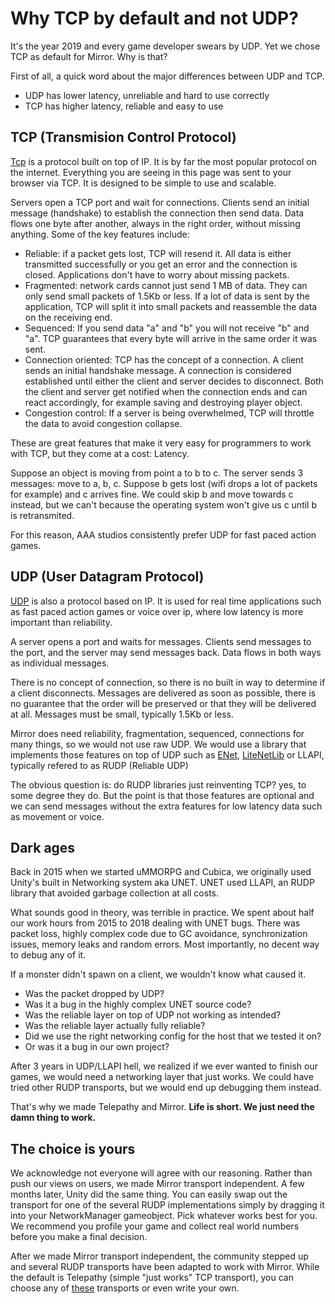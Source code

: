 # Why TCP by default and not UDP?

It's the year 2019 and every game developer swears by UDP. Yet we chose TCP as default for Mirror. Why is that?

First of all, a quick word about the major differences between UDP and TCP.

-   UDP has lower latency, unreliable and hard to use correctly
-   TCP has higher latency, reliable and easy to use

## TCP (Transmision Control Protocol)

[Tcp](https://en.wikipedia.org/wiki/Transmission_Control_Protocol#Congestion_control) is a protocol built on top of IP. It is by far the most popular protocol on the internet.  Everything you are seeing in this page was sent to your browser via TCP. It is designed to be simple to use and scalable. 

Servers open a TCP port and wait for connections.  Clients send an initial message (handshake) to establish the connection then send data.  Data flows one byte after another, always in the right order, without missing anything. Some of the key features include:

* Reliable: if a packet gets lost,  TCP will resend it. All data is either transmitted successfully or you get an error and the connection is closed.  Applications don't have to worry about missing packets.
* Fragmented: network cards cannot just send 1 MB of data. They can only send small packets of 1.5Kb or less.  If a lot of data is sent by the application, TCP will split it into small packets and reassemble the data on the receiving end.
* Sequenced: If you send data "a" and "b" you will not receive "b" and "a".  TCP guarantees that every byte will arrive in the same order it was sent.
* Connection oriented: TCP has the concept of a connection.  A client sends an initial handshake message.  A connection is considered established until either the client and server decides to disconnect.  Both the client and server get notified when the connection ends and can react accordingly,  for example saving and destroying player object.
* Congestion control: If a server is being overwhelmed,  TCP will throttle the data to avoid congestion collapse.

These are great features that make it very easy for programmers to work with TCP, but they come at a cost:  Latency.  

Suppose an object is moving from point a to b to c.  The server sends 3 messages: move to a, b, c. Suppose b gets lost (wifi drops a lot of packets for example) and c arrives fine. We could skip b and move towards c instead,  but we can't because the operating system won't give us c until b is retransmited.

For this reason, AAA studios consistently prefer UDP for fast paced action games.

## UDP (User Datagram Protocol)

[UDP](https://en.wikipedia.org/wiki/User_Datagram_Protocol) is also a protocol based on IP.  It is used for real time applications such as fast paced action games or voice over ip, where low latency is more important than reliability.

A server opens a port and waits for messages. Clients send messages to the port, and the server may send messages back. Data flows in both ways as individual messages.  

There is no concept of connection, so there is no built in way to determine if a client disconnects. Messages are delivered as soon as possible,  there is no guarantee that the order will be preserved or that they will be delivered at all.  Messages must be small,  typically 1.5Kb or less.  

Mirror does need reliability, fragmentation, sequenced, connections for many things,  so we would not use raw UDP.  We would use a library that implements those features on top of UDP such as [ENet](http://enet.bespin.org/), [LiteNetLib](https://github.com/RevenantX/LiteNetLib) or LLAPI,  typically refered to as RUDP (Reliable UDP)

The obvious question is:  do RUDP libraries just reinventing TCP?  yes, to some degree they do. But the point is that those features are optional and we can send messages without the extra features for low latency data such as movement or voice. 

## Dark ages

Back in 2015 when we started uMMORPG and Cubica, we originally used Unity's built in Networking system aka UNET. UNET used LLAPI, an RUDP library that avoided garbage collection at all costs.

What sounds good in theory, was terrible in practice. We spent about half our work hours from 2015 to 2018 dealing with UNET bugs. There was packet loss, highly complex code due to GC avoidance, synchronization issues, memory leaks and random errors. Most importantly, no decent way to debug any of it.

If a monster didn't spawn on a client, we wouldn't know what caused it.

-   Was the packet dropped by UDP?
-   Was it a bug in the highly complex UNET source code?
-   Was the reliable layer on top of UDP not working as intended?
-   Was the reliable layer actually fully reliable?
-   Did we use the right networking config for the host that we tested it on?
-   Or was it a bug in our own project?

After 3 years in UDP/LLAPI hell, we realized if we ever wanted to finish our games, we would need a networking layer that just works. We could have tried other RUDP transports, but we would end up debugging them instead.

That's why we made Telepathy and Mirror. **Life is short. We just need the damn thing to work.**

## The choice is yours

We acknowledge not everyone will agree with our reasoning. Rather than push our views on users, we made Mirror transport independent. A few months later, Unity did the same thing. You can easily swap out the transport for one of the several RUDP implementations simply by dragging it into your NetworkManager gameobject. Pick whatever works best for you. We recommend you profile your game and collect real world numbers before you make a final decision.

After we made Mirror transport independent,  the community stepped up and several RUDP transports have been adapted to work with Mirror.  While the default is Telepathy (simple "just works"  TCP transport), you can choose any of [these](../Transports) transports or even write your own.

